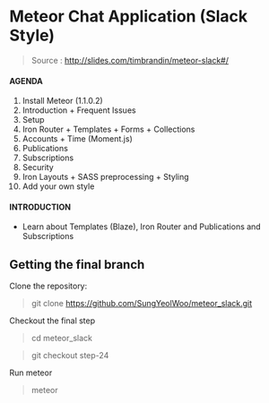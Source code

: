 # Meteor Chat Application (Slack Style)

> Source : http://slides.com/timbrandin/meteor-slack#/

#### AGENDA
1. Install Meteor (1.1.0.2)
1. Introduction + Frequent Issues
1. Setup
1. Iron Router + Templates + Forms + Collections
1. Accounts + Time (Moment.js)
1. Publications
1. Subscriptions
1. Security
1. Iron Layouts + SASS preprocessing + Styling
1. Add your own style

#### INTRODUCTION
- Learn about Templates (Blaze), Iron Router and Publications and Subscriptions


## Getting the final branch

Clone the repository:
> git clone https://github.com/SungYeolWoo/meteor_slack.git

Checkout the final step
> cd meteor_slack

> git checkout step-24 

Run meteor
> meteor
